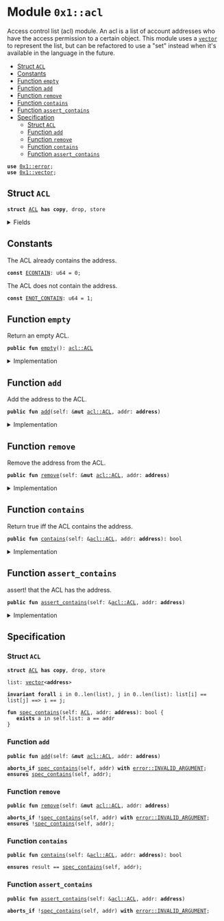 
<a id="0x1_acl"></a>

# Module `0x1::acl`

Access control list (acl) module. An acl is a list of account addresses who
have the access permission to a certain object.
This module uses a <code><a href="vector.md#0x1_vector">vector</a></code> to represent the list, but can be refactored to
use a "set" instead when it's available in the language in the future.


-  [Struct `ACL`](#0x1_acl_ACL)
-  [Constants](#@Constants_0)
-  [Function `empty`](#0x1_acl_empty)
-  [Function `add`](#0x1_acl_add)
-  [Function `remove`](#0x1_acl_remove)
-  [Function `contains`](#0x1_acl_contains)
-  [Function `assert_contains`](#0x1_acl_assert_contains)
-  [Specification](#@Specification_1)
    -  [Struct `ACL`](#@Specification_1_ACL)
    -  [Function `add`](#@Specification_1_add)
    -  [Function `remove`](#@Specification_1_remove)
    -  [Function `contains`](#@Specification_1_contains)
    -  [Function `assert_contains`](#@Specification_1_assert_contains)


<pre><code><b>use</b> <a href="error.md#0x1_error">0x1::error</a>;
<b>use</b> <a href="vector.md#0x1_vector">0x1::vector</a>;
</code></pre>



<a id="0x1_acl_ACL"></a>

## Struct `ACL`



<pre><code><b>struct</b> <a href="acl.md#0x1_acl_ACL">ACL</a> <b>has</b> <b>copy</b>, drop, store
</code></pre>



<details>
<summary>Fields</summary>


<dl>
<dt>
<code>list: <a href="vector.md#0x1_vector">vector</a>&lt;<b>address</b>&gt;</code>
</dt>
<dd>

</dd>
</dl>


</details>

<a id="@Constants_0"></a>

## Constants


<a id="0x1_acl_ECONTAIN"></a>

The ACL already contains the address.


<pre><code><b>const</b> <a href="acl.md#0x1_acl_ECONTAIN">ECONTAIN</a>: u64 = 0;
</code></pre>



<a id="0x1_acl_ENOT_CONTAIN"></a>

The ACL does not contain the address.


<pre><code><b>const</b> <a href="acl.md#0x1_acl_ENOT_CONTAIN">ENOT_CONTAIN</a>: u64 = 1;
</code></pre>



<a id="0x1_acl_empty"></a>

## Function `empty`

Return an empty ACL.


<pre><code><b>public</b> <b>fun</b> <a href="acl.md#0x1_acl_empty">empty</a>(): <a href="acl.md#0x1_acl_ACL">acl::ACL</a>
</code></pre>



<details>
<summary>Implementation</summary>


<pre><code><b>public</b> <b>fun</b> <a href="acl.md#0x1_acl_empty">empty</a>(): <a href="acl.md#0x1_acl_ACL">ACL</a> {
    <a href="acl.md#0x1_acl_ACL">ACL</a>{ list: <a href="vector.md#0x1_vector_empty">vector::empty</a>&lt;<b>address</b>&gt;() }
}
</code></pre>



</details>

<a id="0x1_acl_add"></a>

## Function `add`

Add the address to the ACL.


<pre><code><b>public</b> <b>fun</b> <a href="acl.md#0x1_acl_add">add</a>(self: &<b>mut</b> <a href="acl.md#0x1_acl_ACL">acl::ACL</a>, addr: <b>address</b>)
</code></pre>



<details>
<summary>Implementation</summary>


<pre><code><b>public</b> <b>fun</b> <a href="acl.md#0x1_acl_add">add</a>(self: &<b>mut</b> <a href="acl.md#0x1_acl_ACL">ACL</a>, addr: <b>address</b>) {
    <b>assert</b>!(!<a href="vector.md#0x1_vector_contains">vector::contains</a>(&<b>mut</b> self.list, &addr), <a href="error.md#0x1_error_invalid_argument">error::invalid_argument</a>(<a href="acl.md#0x1_acl_ECONTAIN">ECONTAIN</a>));
    <a href="vector.md#0x1_vector_push_back">vector::push_back</a>(&<b>mut</b> self.list, addr);
}
</code></pre>



</details>

<a id="0x1_acl_remove"></a>

## Function `remove`

Remove the address from the ACL.


<pre><code><b>public</b> <b>fun</b> <a href="acl.md#0x1_acl_remove">remove</a>(self: &<b>mut</b> <a href="acl.md#0x1_acl_ACL">acl::ACL</a>, addr: <b>address</b>)
</code></pre>



<details>
<summary>Implementation</summary>


<pre><code><b>public</b> <b>fun</b> <a href="acl.md#0x1_acl_remove">remove</a>(self: &<b>mut</b> <a href="acl.md#0x1_acl_ACL">ACL</a>, addr: <b>address</b>) {
    <b>let</b> (found, index) = <a href="vector.md#0x1_vector_index_of">vector::index_of</a>(&<b>mut</b> self.list, &addr);
    <b>assert</b>!(found, <a href="error.md#0x1_error_invalid_argument">error::invalid_argument</a>(<a href="acl.md#0x1_acl_ENOT_CONTAIN">ENOT_CONTAIN</a>));
    <a href="vector.md#0x1_vector_remove">vector::remove</a>(&<b>mut</b> self.list, index);
}
</code></pre>



</details>

<a id="0x1_acl_contains"></a>

## Function `contains`

Return true iff the ACL contains the address.


<pre><code><b>public</b> <b>fun</b> <a href="acl.md#0x1_acl_contains">contains</a>(self: &<a href="acl.md#0x1_acl_ACL">acl::ACL</a>, addr: <b>address</b>): bool
</code></pre>



<details>
<summary>Implementation</summary>


<pre><code><b>public</b> <b>fun</b> <a href="acl.md#0x1_acl_contains">contains</a>(self: &<a href="acl.md#0x1_acl_ACL">ACL</a>, addr: <b>address</b>): bool {
    <a href="vector.md#0x1_vector_contains">vector::contains</a>(&self.list, &addr)
}
</code></pre>



</details>

<a id="0x1_acl_assert_contains"></a>

## Function `assert_contains`

assert! that the ACL has the address.


<pre><code><b>public</b> <b>fun</b> <a href="acl.md#0x1_acl_assert_contains">assert_contains</a>(self: &<a href="acl.md#0x1_acl_ACL">acl::ACL</a>, addr: <b>address</b>)
</code></pre>



<details>
<summary>Implementation</summary>


<pre><code><b>public</b> <b>fun</b> <a href="acl.md#0x1_acl_assert_contains">assert_contains</a>(self: &<a href="acl.md#0x1_acl_ACL">ACL</a>, addr: <b>address</b>) {
    <b>assert</b>!(<a href="acl.md#0x1_acl_contains">contains</a>(self, addr), <a href="error.md#0x1_error_invalid_argument">error::invalid_argument</a>(<a href="acl.md#0x1_acl_ENOT_CONTAIN">ENOT_CONTAIN</a>));
}
</code></pre>



</details>

<a id="@Specification_1"></a>

## Specification


<a id="@Specification_1_ACL"></a>

### Struct `ACL`


<pre><code><b>struct</b> <a href="acl.md#0x1_acl_ACL">ACL</a> <b>has</b> <b>copy</b>, drop, store
</code></pre>



<dl>
<dt>
<code>list: <a href="vector.md#0x1_vector">vector</a>&lt;<b>address</b>&gt;</code>
</dt>
<dd>

</dd>
</dl>



<pre><code><b>invariant</b> <b>forall</b> i in 0..len(list), j in 0..len(list): list[i] == list[j] ==&gt; i == j;
</code></pre>




<a id="0x1_acl_spec_contains"></a>


<pre><code><b>fun</b> <a href="acl.md#0x1_acl_spec_contains">spec_contains</a>(self: <a href="acl.md#0x1_acl_ACL">ACL</a>, addr: <b>address</b>): bool {
   <b>exists</b> a in self.list: a == addr
}
</code></pre>



<a id="@Specification_1_add"></a>

### Function `add`


<pre><code><b>public</b> <b>fun</b> <a href="acl.md#0x1_acl_add">add</a>(self: &<b>mut</b> <a href="acl.md#0x1_acl_ACL">acl::ACL</a>, addr: <b>address</b>)
</code></pre>




<pre><code><b>aborts_if</b> <a href="acl.md#0x1_acl_spec_contains">spec_contains</a>(self, addr) <b>with</b> <a href="error.md#0x1_error_INVALID_ARGUMENT">error::INVALID_ARGUMENT</a>;
<b>ensures</b> <a href="acl.md#0x1_acl_spec_contains">spec_contains</a>(self, addr);
</code></pre>



<a id="@Specification_1_remove"></a>

### Function `remove`


<pre><code><b>public</b> <b>fun</b> <a href="acl.md#0x1_acl_remove">remove</a>(self: &<b>mut</b> <a href="acl.md#0x1_acl_ACL">acl::ACL</a>, addr: <b>address</b>)
</code></pre>




<pre><code><b>aborts_if</b> !<a href="acl.md#0x1_acl_spec_contains">spec_contains</a>(self, addr) <b>with</b> <a href="error.md#0x1_error_INVALID_ARGUMENT">error::INVALID_ARGUMENT</a>;
<b>ensures</b> !<a href="acl.md#0x1_acl_spec_contains">spec_contains</a>(self, addr);
</code></pre>



<a id="@Specification_1_contains"></a>

### Function `contains`


<pre><code><b>public</b> <b>fun</b> <a href="acl.md#0x1_acl_contains">contains</a>(self: &<a href="acl.md#0x1_acl_ACL">acl::ACL</a>, addr: <b>address</b>): bool
</code></pre>




<pre><code><b>ensures</b> result == <a href="acl.md#0x1_acl_spec_contains">spec_contains</a>(self, addr);
</code></pre>



<a id="@Specification_1_assert_contains"></a>

### Function `assert_contains`


<pre><code><b>public</b> <b>fun</b> <a href="acl.md#0x1_acl_assert_contains">assert_contains</a>(self: &<a href="acl.md#0x1_acl_ACL">acl::ACL</a>, addr: <b>address</b>)
</code></pre>




<pre><code><b>aborts_if</b> !<a href="acl.md#0x1_acl_spec_contains">spec_contains</a>(self, addr) <b>with</b> <a href="error.md#0x1_error_INVALID_ARGUMENT">error::INVALID_ARGUMENT</a>;
</code></pre>


[move-book]: https://depay.dev/move/book/SUMMARY
